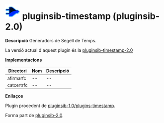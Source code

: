 # ![Logo](https://github.com/GovernIB/maven/raw/binaris/pluginsib/projectinfo_Attachments/icon.jpg) pluginsib-timestamp  (pluginsib-2.0)

**Descripció**
Generadors de Segell de Temps.


La versió actual d'aquest plugin és la [pluginsib-timestamp-2.0](https://github.com/GovernIB/pluginsib-timestamp/tree/pluginsib-timestamp-2.0)


**Implementacions**

Directori | Nom | Descripció
------------ | ------------- | -------------
afirmarfc | -- | -- 
catcertrfc | -- | --


**Enllaços**


Plugin procedent de [pluginsib-1.0/plugins-timestamp](https://github.com/GovernIB/pluginsib/tree/pluginsib-1.0/plugins-timestamp).  

Forma part de [pluginsib-2.0](https://github.com/GovernIB/pluginsib/tree/pluginsib-2.0).
